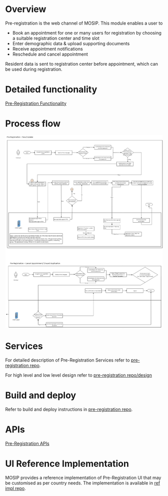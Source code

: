 # Overview
Pre-registration is the web channel of MOSIP. This module enables a user to

* Book an appointment for one or many users for registration by choosing a suitable registration center and time slot
* Enter demographic data & upload supporting documents
* Receive appointment notifications
* Reschedule and cancel appointment

Resident data is sent to registration center before appointment, which can be used during registration.

# Detailed functionality
[Pre-Registration Functionality](Pre-Registration-Functionality.md)

# Process flow

![](_images/pre_registration/pre-registration_process_flow.jpg)

# Services
For detailed description of Pre-Registration Services refer to [pre-registration repo](https://github.com/mosip/pre-registration).

For high level and low level design refer to [pre-registration repo/design](https://github.com/mosip/pre-registration/design)

# Build and deploy
Refer to build and deploy instructions in [pre-registration repo](https://github.com/mosip/pre-registration).

# APIs
[Pre-Registration APIs](Pre-Registration-APIs.md)

# UI Reference Implementation
MOSIP provides a reference implementation of Pre-Registration UI that may be customised as per country needs. The implementation is available in [ref impl repo](https://github.com/mosip/mosip-ref-impl).
